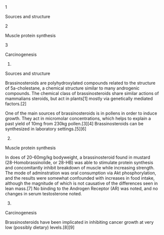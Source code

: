 1

Sources and structure

2

Muscle protein synthesis

3

Carcinogenesis

1.

Sources and structure

Brassinosteroids are polyhydroxylated compounds related to the structure of 5a-cholestane, a chemical structure similar to many androgenic compounds. The chemical class of brassinosteroids share similar actions of mammalians steroids, but act in plants[1] mostly via genetically mediated factors.[2]

One of the main sources of brassinosteroids is in pollens in order to induce growth. They act in micromolar concentrations, which helps to explain a past yield of 10mg from 230kg pollen.[3][4] Brassinosteroids can be synthesized in laboratory settings.[5][6]

2.

Muscle protein synthesis

In does of 20-60mg/kg bodyweight, a brassinosteroid found in mustard (28-Homobrassinolide, or 28-HB) was able to stimulate protein synthesis and concomitantly inhibit breakdown of muscle while increasing strength. The mode of adminstration was oral consumption via Akt phosphorylation, and the results were somewhat confounded with increases in food intake, although the magnitude of which is not causative of the differences seen in lean mass.[7] No binding to the Androgen Receptor (AR) was noted, and no changes in serum testosterone noted.

3.

Carcinogenesis

Brassinosteroids have been implicated in inhibiting cancer growth at very low (possibly dietary) levels.[8][9]

